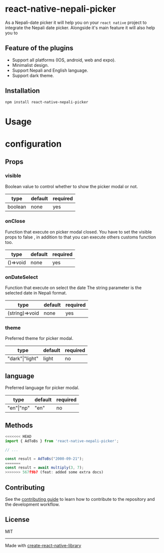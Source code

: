  # react-native-nepali-picker

As a Nepali-date picker it will help you on your `react native` project to integrate the Nepali date picker. Alongside it's main feature it will also help you to

## Feature of the plugins
- Support all platforms (IOS, android, web and expo).
- Minimalist design.
- Support Nepali and English language.
- Support dark theme.

## Installation

```sh
npm install react-native-nepali-picker
```

# Usage

# configuration

## Props

### visible
Boolean value to control whether to show the picker modal or not.

| type | default | required |
|-------|-------|-------|
| boolean | none | yes |


### onClose
Function that execute on picker modal closed.
You have to set the visible props to false , in addition to that you can execute others customs function too.

| type | default | required |
|-------|-------|-------|
| ()=>void | none | yes |


### onDateSelect
Function that execute on select the date
The string parameter is the selected  date in Nepali format.

| type | default | required |
|-------|-------|-------|
| (string)=>void | none | yes |



### theme
Preferred theme for picker modal.

| type | default | required |
|-------|-------|-------|
| "dark"\|"light" | light| no|


## language
Preferred language for picker modal.

| type | default | required |
|-------|-------|-------|
| "en"\|"np"| "en"| no |


## Methods


```js
<<<<<<< HEAD
import { AdToBs } from 'react-native-nepali-picker';

// ...

const result = AdToBs("2000-09-21");
=======
const result = await multiply(3, 7);
>>>>>>> 567f9b7 (feat: added some extra docs)
```





## Contributing

See the [contributing guide](CONTRIBUTING.md) to learn how to contribute to the repository and the development workflow.

## License

MIT

---

Made with [create-react-native-library](https://github.com/callstack/react-native-builder-bob)




